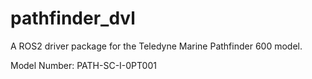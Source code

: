 # pathfinder_dvl
A ROS2 driver package for the Teledyne Marine Pathfinder 600 model.

Model Number: PATH-SC-I-0PT001

